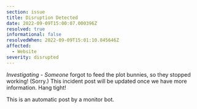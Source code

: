 ```yaml
---
section: issue
title: Disruption Detected
date: 2022-09-09T15:00:07.000396Z
resolved: true
informational: false
resolvedWhen: 2022-09-09T15:01:10.845646Z
affected:
  - Website
severity: disrupted
---
```

*Investigating* - _Someone_ forgot to feed the plot bunnies, so they stopped working! (Sorry.) This incident post will be updated once we have more information. Hang tight!

This is an automatic post by a monitor bot.
        